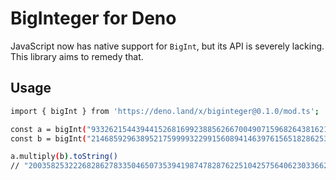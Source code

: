 # BigInteger for Deno

JavaScript now has native support for `BigInt`, but its API is severely lacking.
This library aims to remedy that.

## Usage

```sh
import { bigInt } from 'https://deno.land/x/biginteger@0.1.0/mod.ts';

const a = bigInt("93326215443944152681699238856266700490715968264381621468592963895217599993229915")
const b = bigInt("21468592963895217599993229915608941463976156518286253697920827214685929638952175")

a.multiply(b).toString()
// "2003582532226828627833504650735394198747828762251042575640623033662674699410937703900077350590593427232847990042248639450943589181129260182420626320274464315125n"
```
